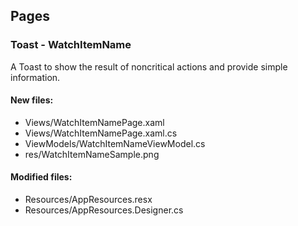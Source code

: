 ﻿## Pages

<!--{[{-->
### Toast - WatchItemName
A Toast to show the result of noncritical actions and provide simple information.
#### New files:
* Views/WatchItemNamePage.xaml
* Views/WatchItemNamePage.xaml.cs
* ViewModels/WatchItemNameViewModel.cs
* res/WatchItemNameSample.png
#### Modified files:
* Resources/AppResources.resx
* Resources/AppResources.Designer.cs
<!--}]}-->